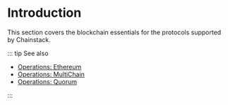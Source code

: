 # Introduction

This section covers the blockchain essentials for the protocols supported by Chainstack.

::: tip See also

* [Operations: Ethereum](/operations/ethereum/)
* [Operations: MultiChain](/operations/multichain/)
* [Operations: Quorum](/operations/quorum/)

:::
